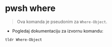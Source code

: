 # pwsh where

> Ova komanda je pseudonim za `Where-Object`.

- Pogledaj dokumentaciju za izvornu komandu:

`tldr Where-Object`
